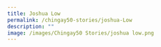 ```yaml
---
title: Joshua Low
permalink: /chingay50-stories/joshua-Low
description: ""
image: /images/Chingay50 Stories/joshua low.png
---
```


